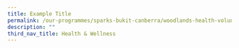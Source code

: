 ```yaml
---
title: Example Title
permalink: /our-programmes/sparks-bukit-canberra/woodlands-health-volunteer-squad/
description: ""
third_nav_title: Health & Wellness
---
```


